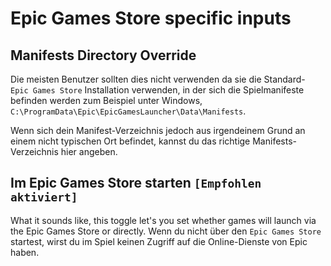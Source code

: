 # Epic Games Store specific inputs

## Manifests Directory Override

Die meisten Benutzer sollten dies nicht verwenden da sie die Standard- `Epic Games Store` Installation verwenden, in der sich die Spielmanifeste befinden werden zum Beispiel unter Windows, `C:\ProgramData\Epic\EpicGamesLauncher\Data\Manifests`.

Wenn sich dein Manifest-Verzeichnis jedoch aus irgendeinem Grund an einem nicht typischen Ort befindet, kannst du das richtige Manifests-Verzeichnis hier angeben.

## Im Epic Games Store starten `[Empfohlen aktiviert]`

What it sounds like, this toggle let's you set whether games will launch via the Epic Games Store or directly. Wenn du nicht über den `Epic Games Store` startest, wirst du im Spiel keinen Zugriff auf die Online-Dienste von Epic haben.
